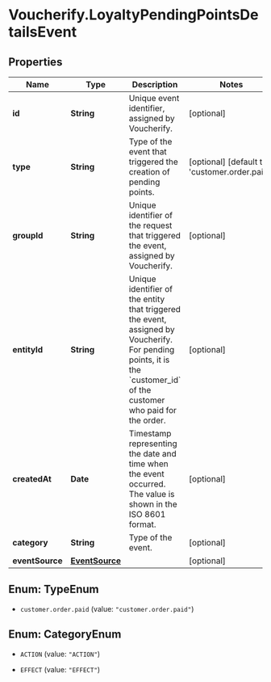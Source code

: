 # Voucherify.LoyaltyPendingPointsDetailsEvent

## Properties

Name | Type | Description | Notes
------------ | ------------- | ------------- | -------------
**id** | **String** | Unique event identifier, assigned by Voucherify. | [optional] 
**type** | **String** | Type of the event that triggered the creation of pending points. | [optional] [default to &#39;customer.order.paid&#39;]
**groupId** | **String** | Unique identifier of the request that triggered the event, assigned by Voucherify. | [optional] 
**entityId** | **String** | Unique identifier of the entity that triggered the event, assigned by Voucherify. For pending points, it is the &#x60;customer_id&#x60; of the customer who paid for the order. | [optional] 
**createdAt** | **Date** | Timestamp representing the date and time when the event occurred. The value is shown in the ISO 8601 format. | [optional] 
**category** | **String** | Type of the event. | [optional] 
**eventSource** | [**EventSource**](EventSource.md) |  | [optional] 



## Enum: TypeEnum


* `customer.order.paid` (value: `"customer.order.paid"`)





## Enum: CategoryEnum


* `ACTION` (value: `"ACTION"`)

* `EFFECT` (value: `"EFFECT"`)




